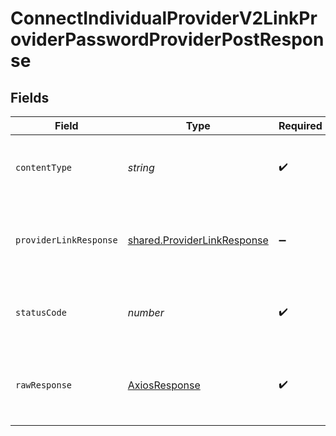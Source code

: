# ConnectIndividualProviderV2LinkProviderPasswordProviderPostResponse


## Fields

| Field                                                                                | Type                                                                                 | Required                                                                             | Description                                                                          | Example                                                                              |
| ------------------------------------------------------------------------------------ | ------------------------------------------------------------------------------------ | ------------------------------------------------------------------------------------ | ------------------------------------------------------------------------------------ | ------------------------------------------------------------------------------------ |
| `contentType`                                                                        | *string*                                                                             | :heavy_check_mark:                                                                   | HTTP response content type for this operation                                        |                                                                                      |
| `providerLinkResponse`                                                               | [shared.ProviderLinkResponse](../../../sdk/models/shared/providerlinkresponse.md)    | :heavy_minus_sign:                                                                   | Successful Response                                                                  | {<br/>"provider": "zwift",<br/>"connected": true,<br/>"provider_id": "\u003cprovider_id\u003e"<br/>} |
| `statusCode`                                                                         | *number*                                                                             | :heavy_check_mark:                                                                   | HTTP response status code for this operation                                         |                                                                                      |
| `rawResponse`                                                                        | [AxiosResponse](https://axios-http.com/docs/res_schema)                              | :heavy_check_mark:                                                                   | Raw HTTP response; suitable for custom response parsing                              |                                                                                      |